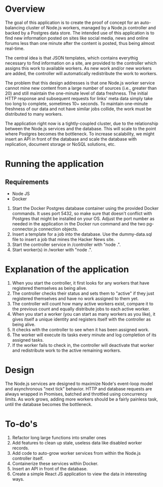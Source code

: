 # Overview
The goal of this application is to create the proof of concept for an auto-balancing cluster of Node.js workers, managed by a Node.js controller and backed by a Postgres data store. The intended use of this application is to find new information posted on sites like social media, news and online forums less than one minute after the content is posted, thus being almost real-time.

The central idea is that JSON templates, which contains everythig necessary to find information on a site, are provided to the controller which assigns this work to available workers. As new work and/or new workers are added, the controller will automatically redistribute the work to workers.

The problem that this design addresses is that one Node.js worker service cannot mine new content from a large number of sources (i.e., greater than 20) and still maintain the one-minute level of data freshness. The initial HTTP response and subsequent requests for links' meta data simply take too long to complete, sometimes 10+ seconds. To maintain one-minute freshness of our data and not have similar jobs collide, the work must be distributed to many workers. 

The application right now is a tightly-coupled cluster, due to the relationship between the Node.js services and the database. This will scale to the point where Postgres becomes the bottleneck. To increase scalability, we might insert an API in front of the database and scale the database with replication, document storage or NoSQL solutions, etc.

# Running the application
## Requirements
* Node JS
* Docker

1. Start the Docker Postgres database container using the provided Docker commands. It uses port 5432, so make sure that doesn't conflict with Postgres that might be installed on your OS. Adjust the port number as needed in the application in the Docker run command and the two pg-connector.js connection objects.
2. Insert a template for a job into the database. Use the dummy-data.sql file to insert a job that mines the Hacker News site.
3. Start the controller service in /controller with "node .".
4. Start worker(s) in /worker with "node .".

# Explanation of the application
1. When you start the controller, it first looks for any workers that have registered themselves as being alive. 
2. The controller checks their status and sets them to "active" if they just registered themselves and have no work assigned to them yet. 
3. The controller will count how many active workers exist, compare it to the previous count and equally distribute jobs to each active worker. 
4. When you start a worker (you can start as many workers as you like), it gives itself a unique identity and registers itself with the controller as being alive.
5. It checks with the controller to see when it has been assigned work.
6. The worker will execute its tasks every minute and log completion of its assigned tasks.
7. If the worker fails to check in, the controller will deactivate that worker and redistribute work to the active remaining workers.

# Design
The Node.js services are designed to maximize Node's event-loop model and asynchronous "next tick" behavior. HTTP and database requests are always wrapped in Promises, batched and throttled using concurrency limits. As work grows, adding more workers should be a fairly painless task, until the database becomes the bottleneck.

# To-do's
1. Refactor long large functions into smaller ones
2. Add features to clean up stale, useless data like disabled worker records.
3. Add code to auto-grow worker services from within the Node.js controller itself.
4. Containerize these services within Docker.
5. Insert an API in front of the database.
6. Create a simple React JS application to view the data in interesting ways.
